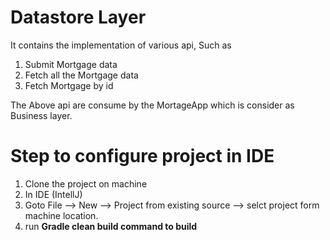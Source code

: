 # Datastore Layer

It contains the implementation of various api, Such as <Br>

 1. Submit Mortgage data <Br>
 2. Fetch all the Mortgage data <Br>
 3. Fetch Mortgage by id <Br>
 
 The Above api are consume by the MortageApp which is consider as Business layer. <Br>
 
 
 # Step to configure project in IDE 

1. Clone the project on machine <Br>
2. In IDE (IntellJ) <br>
3. Goto File --> New -->  Project from existing source --> selct project form machine location. <br>
4. run <B>Gradle clean build <b> command to build
